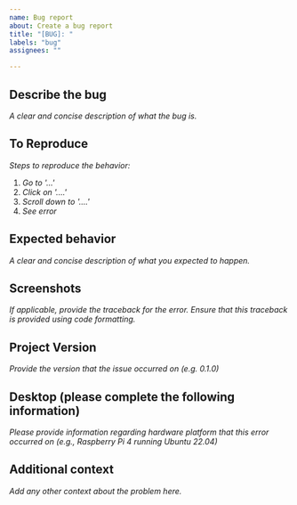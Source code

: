 ```yaml
---
name: Bug report
about: Create a bug report
title: "[BUG]: "
labels: "bug"
assignees: ""

---
```


## Describe the bug

*A clear and concise description of what the bug is.*

## To Reproduce

*Steps to reproduce the behavior:*

1. *Go to '...'*
2. *Click on '....'*
3. *Scroll down to '....'*
4. *See error*

## Expected behavior

*A clear and concise description of what you expected to happen.*

## Screenshots

*If applicable, provide the traceback for the error. Ensure that this traceback
is provided using code formatting.*

## Project Version

*Provide the version that the issue occurred on (e.g. 0.1.0)*

## Desktop (please complete the following information)

*Please provide information regarding hardware platform that this error
occurred on (e.g., Raspberry Pi 4 running Ubuntu 22.04)*

## Additional context

*Add any other context about the problem here.*
